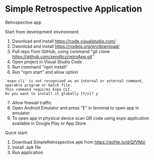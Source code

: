 # Simple Retrospective Application
Retrospective app

Start from development environment:
1. Dwonload and install https://code.visualstudio.com/
2. Dwonload and install https://nodejs.org/en/download/
3. Pull repo from GitHub, using command "git clone https://github.com/sendlicz/retroApp.git"
4. Open project in Visual Studio Code
5. Run command "npm install"
6. Run "npm start" and allow option 
```
'expo-cli' is not recognized as an internal or external command,
operable program or batch file.
This command requires Expo CLI.
Do you want to install it globally [Y/n]? y
```
7. Allow firewall traffic
8. Open Android Emulator and press "E" in terminal to open app in emulator
9. To open app in physical device scan QR code using expo application available in Google Play or App Store

Quick start:
1. Download SimpleRetrospective.apk from https://gofile.io/d/QfVMzj
2. Install .apk file
3. Run application
